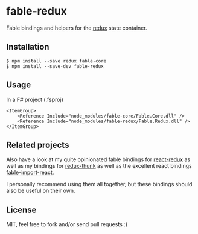 # fable-redux

Fable bindings and helpers for the [redux](https://github.com/reactjs/redux) state container.

## Installation

    $ npm install --save redux fable-core
    $ npm install --save-dev fable-redux

## Usage

In a F# project (.fsproj)

    <ItemGroup>
        <Reference Include="node_modules/fable-core/Fable.Core.dll" />
        <Reference Include="node_modules/fable-redux/Fable.Redux.dll" />
    </ItemGroup>

## Related projects

Also have a look at my quite opinionated fable bindings for [react-redux](https://github.com/reactjs/react-redux)
as well as my bindings for [redux-thunk](https://github.com/gaearon/redux-thunk) as well as the excellent
react bindings [fable-import-react](https://www.npmjs.com/package/fable-import-react).

I personally recommend using them all together, but these bindings should also be useful on their own.


## License 

MIT, feel free to fork and/or send pull requests :)